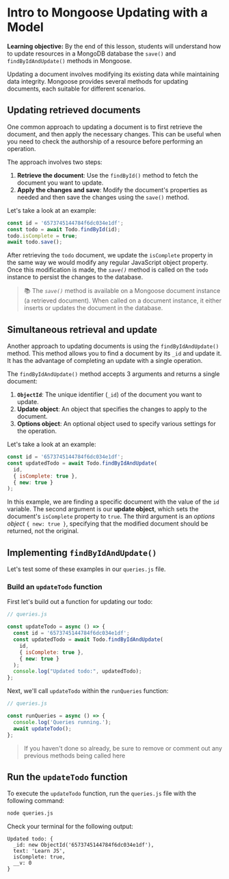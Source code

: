 <h1>
  <span class="headline">Intro to Mongoose</span>
  <span class="subhead">Updating with a Model</span>
</h1>

**Learning objective:** By the end of this lesson, students will understand how to update resources in a MongoDB database the `save()` and `findByIdAndUpdate()` methods in Mongoose.

Updating a document involves modifying its existing data while maintaining data integrity. Mongoose provides several methods for updating documents, each suitable for different scenarios.

## Updating retrieved documents

One common approach to updating a document is to first retrieve the document, and then apply the necessary changes. This can be useful when you need to check the authorship of a resource before performing an operation. 

The approach involves two steps:

1. **Retrieve the document**: Use the `findById()` method to fetch the document you want to update.
2. **Apply the changes and save**: Modify the document's properties as needed and then save the changes using the `save()` method.

Let's take a look at an example:

```javascript
const id = '6573745144784f6dc034e1df';
const todo = await Todo.findById(id);
todo.isComplete = true;
await todo.save();
```

After retrieving the `todo` document, we update the `isComplete` property in the same way we would modify any regular JavaScript object property. Once this modification is made, the *`save()`* method is called on the `todo` instance to persist the changes to the database.

> 📚 The *`save()`* method is available on a Mongoose document instance (a retrieved document). When called on a document instance, it either inserts or updates the document in the database.


## Simultaneous retrieval and update

Another approach to updating documents is using the `findByIdAndUpdate()` method. This method allows you to find a document by its `_id` and update it. It has the advantage of completing an update with a single operation.

The `findByIdAndUpdate()` method accepts 3 arguments and returns a single document:

1. **`ObjectId`**: The unique identifier (`_id`) of the document you want to update.
2. **Update object**: An object that specifies the changes to apply to the document. 
3. **Options object**: An optional object used to specify various settings for the operation.

Let's take a look at an example:

```javascript
const id = '6573745144784f6dc034e1df';
const updatedTodo = await Todo.findByIdAndUpdate(
  id,
  { isComplete: true },
  { new: true }
);
```

In this example, we are finding a specific document with the value of the `id` variable. The second argument is our **update object**, which sets the document's `isComplete` property to `true`. The third argument is an *options object* `{ new: true }`, specifying that the modified document should be returned, not the original. 

## Implementing `findByIdAndUpdate()`

Let's test some of these examples in our `queries.js` file.

### Build an `updateTodo` function

First let's build out a function for updating our todo:

```javascript
// queries.js

const updateTodo = async () => {
  const id = '6573745144784f6dc034e1df';
  const updatedTodo = await Todo.findByIdAndUpdate(
    id,
    { isComplete: true },
    { new: true }
  );
  console.log("Updated todo:", updatedTodo);
};
```

Next, we'll call `updateTodo` within the `runQueries` function:

```javascript
// queries.js

const runQueries = async () => {
  console.log('Queries running.');
  await updateTodo();
};
```

> If you haven't done so already, be sure to remove or comment out any previous methods being called here

## Run the `updateTodo` function

To execute the `updateTodo` function, run the `queries.js` file with the following command:

```bash
node queries.js
```

Check your terminal for the following output:

```plaintext
Updated todo: {
  _id: new ObjectId('6573745144784f6dc034e1df'),
  text: 'Learn JS',
  isComplete: true,
  __v: 0
}
```